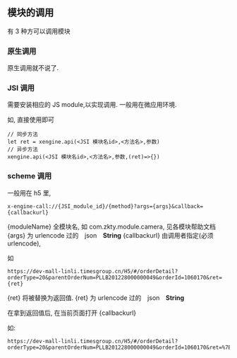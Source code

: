 
## 模块的调用

有 3 种方可以调用模块

### 原生调用

原生调用就不说了.

### JSI 调用

需要安装相应的 JS module,以实现调用. 一般用在微应用环境.

如, 直接使用即可

```
// 同步方法
let ret = xengine.api(<JSI 模块名id>,<方法名>,参数)
// 异步方法
xengine.api(<JSI 模块名id>,<方法名>,参数,(ret)=>{})
```



### scheme 调用

一般用在 h5 里, 

```
x-engine-call://{JSI_module_id}/{method}?args={args}&callback={callbackurl}
```

{moduleName} 全模块名, 如 com.zkty.module.camera, 见各模块帮助文档
{args} 为 urlencode 过的　json　**String**
{callbackurl} 由调用者指定(必须urlencode), 

如 

```
https://dev-mall-linli.timesgroup.cn/H5/#/orderDetail?orderType=20&parentOrderNum=PLLB201228000000049&orderId=1060170&ret={ret}
```

{ret} 将被替换为返回值. {ret} 为 urlencode 过的　json　**String**

在拿到返回值后, 在当前页面打开 {callbackurl}

如:

```
https://dev-mall-linli.timesgroup.cn/H5/#/orderDetail?orderType=20&parentOrderNum=PLLB201228000000049&orderId=1060170&ret=%7B%0A%20%20%22billRetStatus%22%20%3A%201%2C%0A%20%20%22billRetStatusMessage%22%20%3A%20%22%E6%94%AF%E4%BB%98%E6%88%90%E5%8A%9F%22%2C%0A%20%20%22isCancel%22%20%3A%20false%0A%7D
```

